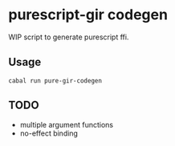 # purescript-gir codegen

WIP script to generate purescript ffi.

## Usage

```shell
cabal run pure-gir-codegen
```

## TODO

- multiple argument functions
- no-effect binding
